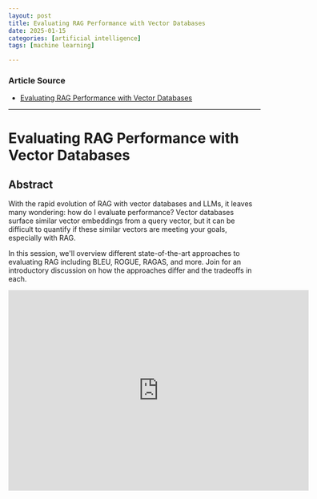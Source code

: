 ```yaml
---
layout: post
title: Evaluating RAG Performance with Vector Databases
date: 2025-01-15
categories: [artificial intelligence]
tags: [machine learning]

---
```


### Article Source


* [Evaluating RAG Performance with Vector Databases](https://www.youtube.com/watch?v=yO7-VhtWWno)

---


# Evaluating RAG Performance with Vector Databases

## Abstract

With the rapid evolution of RAG with vector databases and LLMs, it leaves many wondering: how do I evaluate performance? Vector databases surface similar vector embeddings from a query vector, but it can be difficult to quantify if these similar vectors are meeting your goals, especially with RAG.

In this session, we'll overview different state-of-the-art approaches to evaluating RAG including BLEU, ROGUE, RAGAS, and more. Join for an introductory discussion on how the approaches differ and the tradeoffs in each.


<iframe width="600" height="400" src="https://www.youtube.com/embed/yO7-VhtWWno?si=2EXNXabVVTZxJQtE" title="YouTube video player" frameborder="0" allow="accelerometer; autoplay; clipboard-write; encrypted-media; gyroscope; picture-in-picture; web-share" referrerpolicy="strict-origin-when-cross-origin" allowfullscreen></iframe>